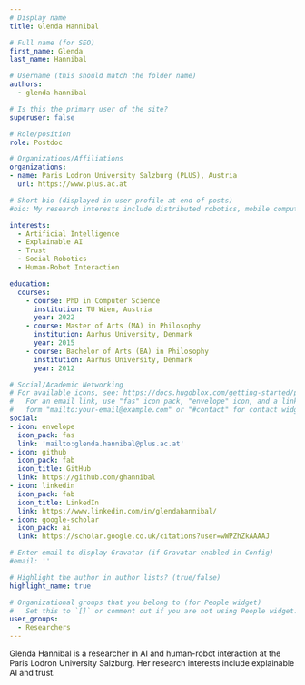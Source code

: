 ```yaml
---
# Display name
title: Glenda Hannibal

# Full name (for SEO)
first_name: Glenda
last_name: Hannibal

# Username (this should match the folder name)
authors:
  - glenda-hannibal

# Is this the primary user of the site?
superuser: false

# Role/position
role: Postdoc

# Organizations/Affiliations
organizations:
- name: Paris Lodron University Salzburg (PLUS), Austria
  url: https://www.plus.ac.at

# Short bio (displayed in user profile at end of posts)
#bio: My research interests include distributed robotics, mobile computing and programmable matter.

interests:
  - Artificial Intelligence
  - Explainable AI
  - Trust
  - Social Robotics
  - Human-Robot Interaction

education:
  courses:
    - course: PhD in Computer Science
      institution: TU Wien, Austria
      year: 2022
    - course: Master of Arts (MA) in Philosophy
      institution: Aarhus University, Denmark
      year: 2015
    - course: Bachelor of Arts (BA) in Philosophy
      institution: Aarhus University, Denmark
      year: 2012

# Social/Academic Networking
# For available icons, see: https://docs.hugoblox.com/getting-started/page-builder/#icons
#   For an email link, use "fas" icon pack, "envelope" icon, and a link in the
#   form "mailto:your-email@example.com" or "#contact" for contact widget.
social:
- icon: envelope
  icon_pack: fas
  link: 'mailto:glenda.hannibal@plus.ac.at'
- icon: github
  icon_pack: fab
  icon_title: GitHub
  link: https://github.com/ghannibal
- icon: linkedin
  icon_pack: fab
  icon_title: LinkedIn
  link: https://www.linkedin.com/in/glendahannibal/
- icon: google-scholar
  icon_pack: ai
  link: https://scholar.google.co.uk/citations?user=wWPZhZkAAAAJ

# Enter email to display Gravatar (if Gravatar enabled in Config)
#email: ''

# Highlight the author in author lists? (true/false)
highlight_name: true

# Organizational groups that you belong to (for People widget)
#   Set this to `[]` or comment out if you are not using People widget.
user_groups:
  - Researchers
---
```


Glenda Hannibal is a researcher in AI and human-robot interaction at the Paris Lodron University Salzburg. Her research interests include explainable AI and trust.
